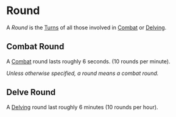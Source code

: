 # Round

A *Round* is the [Turns](Turn.md) of all those involved in [Combat](../Combat/Combat.md) or [Delving](../Exploration/Delving.md).

## Combat Round

A [Combat](../Combat/Combat.md) round lasts roughly 6 seconds. (10 rounds per minute).

*Unless otherwise specified, a round means a combat round.*

## Delve Round

A [Delving](../Exploration/Delving.md) round last roughly 6 minutes (10 rounds per hour).
